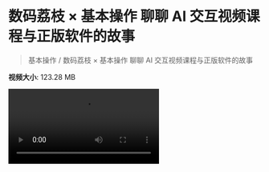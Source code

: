 # 数码荔枝 × 基本操作 聊聊 AI 交互视频课程与正版软件的故事

> 基本操作 / 数码荔枝 × 基本操作 聊聊 AI 交互视频课程与正版软件的故事

**视频大小**: 123.28 MB

<div class="video"><video src="https://file.hsyhx.top/archive/基本操作/数码荔枝 × 基本操作 聊聊 AI 交互视频课程与正版软件的故事.mp4" controls preload>🤔 您的浏览器不支持 video 标签</video></div>